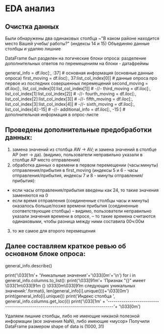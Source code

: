 # EDA анализ

## Очистка данных
Были обнаружены два одинаковых столбца ~"В каком районе находится место Вашей учебы/ работы?" (индексы 14 и 15)
Объединяю данные столбцы и удаляю лишние

DataFrame был разделен на логические блоки опроса:
разделение дополнительных ответов по перемещениям на блоки - датафреймы

general_info = df.iloc[:, :37] # основная информация (основные данные опроса)
first_moving = df.iloc[:, 37:list_col_index[0]] # данные опроса про первое из последних совершенных перемещений
second_moving = df.iloc[:, list_col_index[0]:list_col_index[1]] # -//-
third_moving = df.iloc[:, list_col_index[1]:list_col_index[2]] # -//-
fourth_moving = df.iloc[:, list_col_index[2]:list_col_index[3]] # -//-
fifth_moving = df.iloc[:, list_col_index[3]:list_col_index[4]] # -//-
sixth_moving = df.iloc[:, list_col_index[4]:-15] # -//-
additional_info = df.iloc[:, -15:] # дополнительная информация в опрос-листе

## Проведены дополнительные предобработки данных: 
1) замена значений из столбца AW -> AV; и замена значений в столбце AP (нет -> да). (видимо, пользователи неправильно указали в столбце AP место отправления)
2) обработка данных о времени в первом перемещении (часы:минуты) отправления/прибытия в first_moving (индексы 5 и 6 - часы отправления/прибытия, индексы 7 и 8 - минуты отправления/прибытия):
- если часы отправления/прибытия введены как 24, то такие значения заменяются на 0
- если время отправления (соединенные столбцы часы и минуты) оказалось больше/позже времени прибытия (соединенные соответствующие столбцы) – видимо, пользователи неправильно указали значения времени в опросе, – то такие времена считаются одинаковыми, чтобы разница между ними составила 00ч:00м
3) то же самое для второго перемещения

## Далее составляем краткое ревью об основном блоке опроса:

general_info.describe()

print('\033[1m'+ 'Уникальные значения'+'\033[0m'+'\n')
for i in general_info.columns.to_list():
    print('\033[91m'+ 'Признак "{}" имеет \033[1m\033[91m {} \033[0m\033[91m следующих уникальных значений:'.format(i, len(general_info[i].unique()))+'\033[0m')
    print(general_info[i].unique())
    print('Индекс столбца ', general_info.columns.get_loc(i))
    print('\033[1m' + '---------------------------------------------------------------------------------'+ '\033[0m')

Удаляем лишние столбцы, либо не имеющие никакой полезной информации (все значения NaN), либо имеющие «мусор»
Получили DataFrame размером shape of data is (1000, 31)
